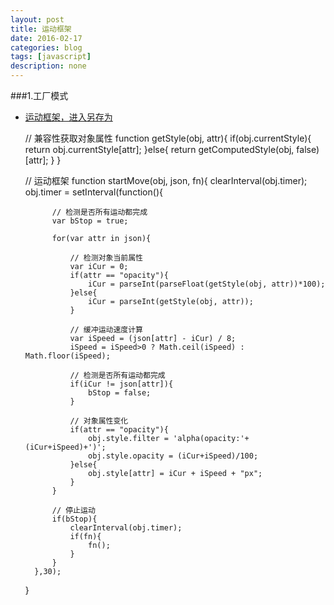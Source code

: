 ```yaml
---
layout: post
title: 运动框架
date: 2016-02-17
categories: blog
tags: [javascript]
description: none
---
```


###1.工厂模式

- [运动框架，进入另存为](https://raw.githubusercontent.com/Gemicat/gemicat.github.io/master/demo/Frame/move.js)

    // 兼容性获取对象属性
    function getStyle(obj, attr){
        if(obj.currentStyle){
            return obj.currentStyle[attr];
        }else{
            return getComputedStyle(obj, false)[attr];
        }
    }

    // 运动框架
    function startMove(obj, json, fn){
        clearInterval(obj.timer);
        obj.timer = setInterval(function(){
            
            // 检测是否所有运动都完成
            var bStop = true;
            
            for(var attr in json){

                // 检测对象当前属性
                var iCur = 0;
                if(attr == "opacity"){
                    iCur = parseInt(parseFloat(getStyle(obj, attr))*100);
                }else{
                    iCur = parseInt(getStyle(obj, attr));
                }

                // 缓冲运动速度计算
                var iSpeed = (json[attr] - iCur) / 8;
                iSpeed = iSpeed>0 ? Math.ceil(iSpeed) : Math.floor(iSpeed);

                // 检测是否所有运动都完成
                if(iCur != json[attr]){
                    bStop = false;
                }

                // 对象属性变化
                if(attr == "opacity"){
                    obj.style.filter = 'alpha(opacity:'+(iCur+iSpeed)+')';
                    obj.style.opacity = (iCur+iSpeed)/100;
                }else{
                    obj.style[attr] = iCur + iSpeed + "px";
                }
            }

            // 停止运动
            if(bStop){
                clearInterval(obj.timer);
                if(fn){
                    fn();
                }
            }
        },30);
    }